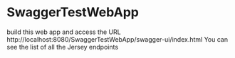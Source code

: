 SwaggerTestWebApp
=================


build this web app and access the URL http://localhost:8080/SwaggerTestWebApp/swagger-ui/index.html 
You can see the list of all the Jersey endpoints
